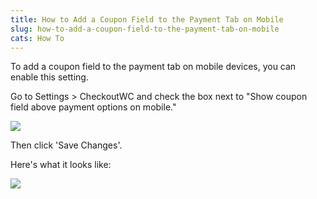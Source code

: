 ```yaml
---
title: How to Add a Coupon Field to the Payment Tab on Mobile
slug: how-to-add-a-coupon-field-to-the-payment-tab-on-mobile
cats: How To
---
```



  <p>
    To add a coupon field to the payment tab on mobile devices, you can enable this setting.&nbsp;
  </p>
  <p>
    Go to Settings &gt; CheckoutWC and check the box next to "Show coupon field above payment options on mobile."
  </p>
  <p>
    <img src="https://s3.amazonaws.com/helpscout.net/docs/assets/5bdde2822c7d3a01757ac42e/images/5f3538e22c7d3a352e90c434/file-VUennyJp3n.png" />
  </p>
  <p>
    Then click 'Save Changes'.&nbsp;
  </p>
  <p>
    Here's what it looks like:
  </p>
  <p>
    <img src="https://s3.amazonaws.com/helpscout.net/docs/assets/5bdde2822c7d3a01757ac42e/images/5f35392b042863444aa047a0/file-rlxAnohpOZ.png" />
  </p>
